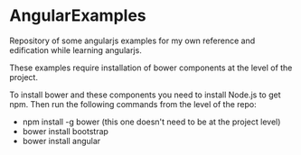 # AngularExamples

Repository of some angularjs examples for my own reference and edification while learning angularjs.

These examples require installation of bower components at the level of the project.

To install bower and these components you need to install Node.js to get npm. Then run the following commands from the level of the repo:
* npm install -g bower (this one doesn't need to be at the project level)
* bower install bootstrap
* bower install angular
